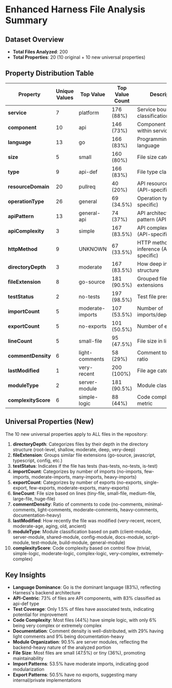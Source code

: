 # Enhanced Harness File Analysis Summary

## Dataset Overview
- **Total Files Analyzed**: 200
- **Total Properties**: 20 (10 original + 10 new universal properties)

## Property Distribution Table

| Property | Unique Values | Top Value | Top Value Count | Description |
|----------|---------------|-----------|-----------------|-------------|
| **service** | 7 | platform | 176 (88%) | Service boundary classification |
| **component** | 10 | api | 146 (73%) | Component type within service |
| **language** | 13 | go | 166 (83%) | Programming language |
| **size** | 5 | small | 160 (80%) | File size category |
| **type** | 9 | api-def | 166 (83%) | File type classification |
| **resourceDomain** | 20 | pullreq | 40 (20%) | API resource domain (API-specific) |
| **operationType** | 26 | general | 69 (34.5%) | Operation type (API-specific) |
| **apiPattern** | 13 | general-api | 74 (37%) | API architectural pattern (API-specific) |
| **apiComplexity** | 3 | simple | 167 (83.5%) | API complexity score (API-specific) |
| **httpMethod** | 9 | UNKNOWN | 67 (33.5%) | HTTP method inference (API-specific) |
| **directoryDepth** | 3 | moderate | 167 (83.5%) | How deep in directory structure |
| **fileExtension** | 8 | go-source | 181 (90.5%) | Grouped file extensions |
| **testStatus** | 2 | no-tests | 197 (98.5%) | Test file presence |
| **importCount** | 5 | moderate-imports | 107 (53.5%) | Number of imports/dependencies |
| **exportCount** | 5 | no-exports | 101 (50.5%) | Number of exports |
| **lineCount** | 5 | small-file | 95 (47.5%) | File size in lines |
| **commentDensity** | 6 | light-comments | 58 (29%) | Comment to code ratio |
| **lastModified** | 1 | very-recent | 200 (100%) | File age category |
| **moduleType** | 2 | server-module | 181 (90.5%) | Module classification |
| **complexityScore** | 6 | simple-logic | 88 (44%) | Code complexity metric |

## Universal Properties (New)

The 10 new universal properties apply to ALL files in the repository:

1. **directoryDepth**: Categorizes files by their depth in the directory structure (root-level, shallow, moderate, deep, very-deep)
2. **fileExtension**: Groups similar file extensions (go-source, javascript, typescript, config, etc.)
3. **testStatus**: Indicates if the file has tests (has-tests, no-tests, is-test)
4. **importCount**: Categorizes by number of imports (no-imports, few-imports, moderate-imports, many-imports, heavy-imports)
5. **exportCount**: Categorizes by number of exports (no-exports, single-export, few-exports, moderate-exports, many-exports)
6. **lineCount**: File size based on lines (tiny-file, small-file, medium-file, large-file, huge-file)
7. **commentDensity**: Ratio of comments to code (no-comments, minimal-comments, light-comments, moderate-comments, heavy-comments, documentation-heavy)
8. **lastModified**: How recently the file was modified (very-recent, recent, moderate-age, aging, old, ancient)
9. **moduleType**: Module classification based on path (client-module, server-module, shared-module, config-module, docs-module, script-module, test-module, build-module, general-module)
10. **complexityScore**: Code complexity based on control flow (trivial, simple-logic, moderate-logic, complex-logic, very-complex, extremely-complex)

## Key Insights

- **Language Dominance**: Go is the dominant language (83%), reflecting Harness's backend architecture
- **API-Centric**: 73% of files are API components, with 83% classified as api-def type
- **Test Coverage**: Only 1.5% of files have associated tests, indicating potential for improvement
- **Code Complexity**: Most files (44%) have simple logic, with only 6% being very complex or extremely complex
- **Documentation**: Comment density is well-distributed, with 29% having light comments and 9% being documentation-heavy
- **Module Organization**: 90.5% are server modules, reflecting the backend-heavy nature of the analyzed portion
- **File Size**: Most files are small (47.5%) or tiny (36%), promoting maintainability
- **Import Patterns**: 53.5% have moderate imports, indicating good modularization
- **Export Patterns**: 50.5% have no exports, suggesting many internal/private implementations
